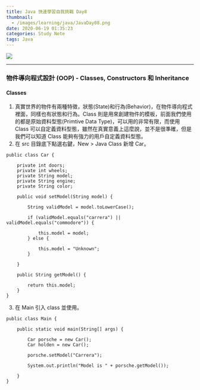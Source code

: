 ```yaml
---
title: Java 快速學習自我挑戰 Day8
thumbnail:
  - /images/learning/java/JavaDay08.png
date: 2020-06-19 01:35:23
categories: Study Note
tags: Java
---
```

<img src="/images/learning/java/JavaDay08.png">

***
### 物件導向程式設計 (OOP) - Classes, Constructors 和 Inheritance
#### Classes
1. 真實世界的物件有兩種特徵，狀態(State)和行為(Behavior)，在物件導向程式裡面，同樣也有狀態和行為。Class 則是用來創建物件的模板，前面我們使用的都是原始資料型態(Primtive Data Type)，可以用的非常有限，而使用 Class 可以自定義資料型態，雖然在真實意義上這麼說，並不是很準確，但是我們可以知道 Class 能夠有強力的用戶自定義資料型態。
2. 在 src 目錄底下點選右鍵，New > Java Class 新增 Car。
```
public class Car {

    private int doors;
    private int wheels;
    private String model;
    private String engine;
    private String color;

    public void setModel(String model) {

        String validModel = model.toLowerCase();

        if (validModel.equals("carrera") || validModel.equals("commodore")) {

            this.model = model;
        } else {

            this.model = "Unknown";
        }

    }

    public String getModel() {

        return this.model;
    }
}
```
3. 在 Main 引入 class 並使用。
```
public class Main {

    public static void main(String[] args) {

        Car porsche = new Car();
        Car holden = new Car();

        porsche.setModel("Carrera");

        System.out.println("Model is " + porsche.getModel());

    }
}
```
